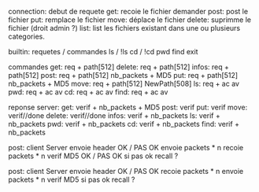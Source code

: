 connection: 	debut de requete
get:		recoie le fichier demander
post:		post le fichier
put:		remplace le fichier
move:		déplace le fichier
delete:		suprimme le fichier (droit admin ?)
list:		list les fichiers existant dans une ou plusieurs categories.

builtin:
requetes / commandes
ls / !ls
cd / !cd
pwd
find
exit

commandes
get:		req + path[512]
delete:		req + path[512]
infos:		req + path[512]
post:		req + path[512] nb_packets + MD5
put:		req + path[512] nb_packets + MD5
move:		req + path[512] NewPath[508]
ls:		req + ac av
pwd:		req + ac av
cd:		req + ac av
find:		req + ac av

reponse server:
get:		verif + nb_packets + MD5
post:		verif
put:		verif
move:		verif//done
delete:		verif//done
infos:		verif + nb_packets
ls:		verif + nb_packets
pwd:		verif + nb_packets
cd:		verif + nb_packets
find:		verif + nb_packets


post:
client			Server
envoie header
			OK / PAS OK
envoie packets * n	recoie packets * n
			verif MD5
			OK / PAS OK
si pas ok recall ?

post:
client			Server
envoie header
			OK / PAS OK
recoie packets * n	envoie packets * n
verif MD5
si pas ok recall ?
